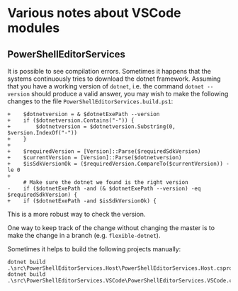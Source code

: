 # Various notes about VSCode modules

## PowerShellEditorServices

It is possible to see compilation errors. Sometimes it happens that the systems continuously tries
to download the dotnet framework. Assuming that you have a working version of `dotnet`, i.e.
the command `dotnet --version` should produce a valid answer, you may wish to make the following
changes to the file `PowerShellEditorServices.build.ps1`:

```[PowerShell]
+    $dotnetversion = & $dotnetExePath --version
+    if ($dotnetversion.Contains("-")) {
+        $dotnetversion = $dotnetversion.Substring(0, $version.IndexOf("-"))
+    }
+
+    $requiredVersion = [Version]::Parse($requiredSdkVersion)
+    $currentVersion = [Version]::Parse($dotnetversion)
+    $isSdkVersionOk = ($requiredVersion.CompareTo($currentVersion)) -le 0
+
     # Make sure the dotnet we found is the right version
-    if ($dotnetExePath -and (& $dotnetExePath --version) -eq $requiredSdkVersion) {
+    if ($dotnetExePath -and $isSdkVersionOk) {
```

This is a more robust way to check the version.

One way to keep track of the change without changing the master is to make the change
in a branch (e.g. `flexible-dotnet`).

Sometimes it helps to build the following projects manually:

```[cmd]
dotnet build .\src\PowerShellEditorServices.Host\PowerShellEditorServices.Host.csproj
dotnet build .\src\PowerShellEditorServices.VSCode\PowerShellEditorServices.VSCode.csproj
```
